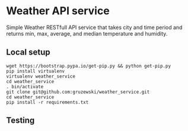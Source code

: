 # Weather API service

Simple Weather RESTfull API service that takes city and time period and returns min, max, average, and median temperature
and humidity.

## Local setup

  ```
  wget https://bootstrap.pypa.io/get-pip.py && python get-pip.py
  pip install virtualenv
  virtualenv weather_service
  cd weather_service
  . bin/activate
  git clone git@github.com:gruzewski/weather_service.git
  cd weather_service
  pip install -r requirements.txt
  ```

## Testing